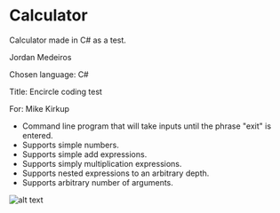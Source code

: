# Calculator
Calculator made in C# as a test.

 Jordan Medeiros 
 
 Chosen language: C# 
 
 Title: Encircle coding test
 
 For: Mike Kirkup
 
 - Command line program that will take inputs until the phrase "exit" is entered.
 - Supports simple numbers.
 - Supports simple add expressions.
 - Supports simply multiplication expressions.
 - Supports nested expressions to an arbitrary depth.
 - Supports arbitrary number of arguments.
 
![alt text](https://i.gyazo.com/48f8fa86a8917bb5552e648d3d50e769.png)
